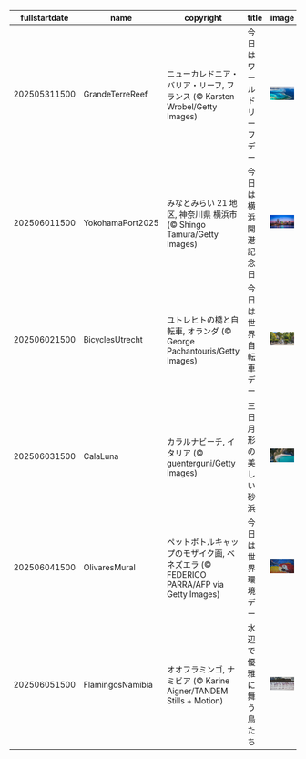 |fullstartdate|name|copyright|title|image|
|--|--|--|--|--|
202505311500|GrandeTerreReef|ニューカレドニア・バリア・リーフ, フランス (© Karsten Wrobel/Getty Images)|今日はワールドリーフデー|![](/ja-JP/2025/06/202505311500GrandeTerreReef.jpg)|
202506011500|YokohamaPort2025|みなとみらい 21 地区, 神奈川県 横浜市 (© Shingo Tamura/Getty Images)|今日は横浜開港記念日|![](/ja-JP/2025/06/202506011500YokohamaPort2025.jpg)|
202506021500|BicyclesUtrecht|ユトレヒトの橋と自転車, オランダ (© George Pachantouris/Getty Images)|今日は世界自転車デー|![](/ja-JP/2025/06/202506021500BicyclesUtrecht.jpg)|
202506031500|CalaLuna|カラルナビーチ, イタリア (© guenterguni/Getty Images)|三日月形の美しい砂浜|![](/ja-JP/2025/06/202506031500CalaLuna.jpg)|
202506041500|OlivaresMural|ペットボトルキャップのモザイク画, ベネズエラ (© FEDERICO PARRA/AFP via Getty Images)|今日は世界環境デー|![](/ja-JP/2025/06/202506041500OlivaresMural.jpg)|
202506051500|FlamingosNamibia|オオフラミンゴ, ナミビア (© Karine Aigner/TANDEM Stills + Motion)|水辺で優雅に舞う鳥たち|![](/ja-JP/2025/06/202506051500FlamingosNamibia.jpg)|
